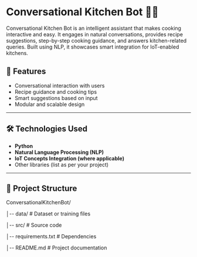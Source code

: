 # Conversational Kitchen Bot 🍳🤖

Conversational Kitchen Bot is an intelligent assistant that makes cooking interactive and easy. It engages in natural conversations, provides recipe suggestions, step-by-step cooking guidance, and answers kitchen-related queries. Built using NLP, it showcases smart integration for IoT-enabled kitchens.

## 🚀 Features
- Conversational interaction with users  
- Recipe guidance and cooking tips  
- Smart suggestions based on input  
- Modular and scalable design  

---

## 🛠️ Technologies Used
- **Python**  
- **Natural Language Processing (NLP)**  
- **IoT Concepts Integration (where applicable)**  
- Other libraries (list as per your project)

---

## 📂 Project Structure

ConversationalKitchenBot/

│-- data/ # Dataset or training files

│-- src/ # Source code

│-- requirements.txt # Dependencies

│-- README.md # Project documentation
